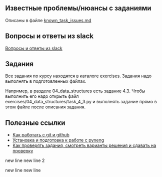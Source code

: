## Известные проблемы/нюансы с заданиями

Описаны в файле [known_task_issues.md](https://github.com/pyneng/pyneng-online-13-may-aug-2022/blob/main/known_task_issues.md)

## Вопросы и ответы из slack

[Вопросы и ответы из slack](https://github.com/pyneng/pyneng-online-13-may-aug-2022/tree/main/slack_qa_files)

## Задания

Все задания по курсу находятся в каталоге exercises. Задания надо выполнять в подготовленных файлах.

Например, в разделе 04_data_structures есть задание 4.3. Чтобы выполнить его надо открыть
файл exercises/04_data_structures/task_4_3.py и выполнять задание прямо в этом файле после описания задания.

## Полезные ссылки

* [Как работать с git и github](https://pyneng.github.io/docs/git-github-course/)
* [Установка и подготовка к работе с pyneng](https://pyneng.github.io/docs/pyneng-prepare/)
* [Как проверять задания, смотреть варианты решения и сдавать на проверку](https://pyneng.github.io/docs/pyneng/)


new line
new line 2

new line new line
